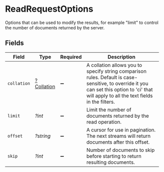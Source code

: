 # ReadRequestOptions

Options that can be used to modify the results, for example "limit" to control the number of documents returned by the server.


## Fields

| Field                                                                                                                                                                                       | Type                                                                                                                                                                                        | Required                                                                                                                                                                                    | Description                                                                                                                                                                                 |
| ------------------------------------------------------------------------------------------------------------------------------------------------------------------------------------------- | ------------------------------------------------------------------------------------------------------------------------------------------------------------------------------------------- | ------------------------------------------------------------------------------------------------------------------------------------------------------------------------------------------- | ------------------------------------------------------------------------------------------------------------------------------------------------------------------------------------------- |
| `collation`                                                                                                                                                                                 | [?Collation](../../models/shared/Collation.md)                                                                                                                                              | :heavy_minus_sign:                                                                                                                                                                          | A collation allows you to specify string comparison rules. Default is case-sensitive, to override it you can set this option to 'ci' that will apply to all the text fields in the filters. |
| `limit`                                                                                                                                                                                     | *?int*                                                                                                                                                                                      | :heavy_minus_sign:                                                                                                                                                                          | Limit the number of documents returned by the read operation.                                                                                                                               |
| `offset`                                                                                                                                                                                    | *?string*                                                                                                                                                                                   | :heavy_minus_sign:                                                                                                                                                                          | A cursor for use in pagination. The next streams will return documents after this offset.                                                                                                   |
| `skip`                                                                                                                                                                                      | *?int*                                                                                                                                                                                      | :heavy_minus_sign:                                                                                                                                                                          | Number of documents to skip before starting to return resulting documents.                                                                                                                  |